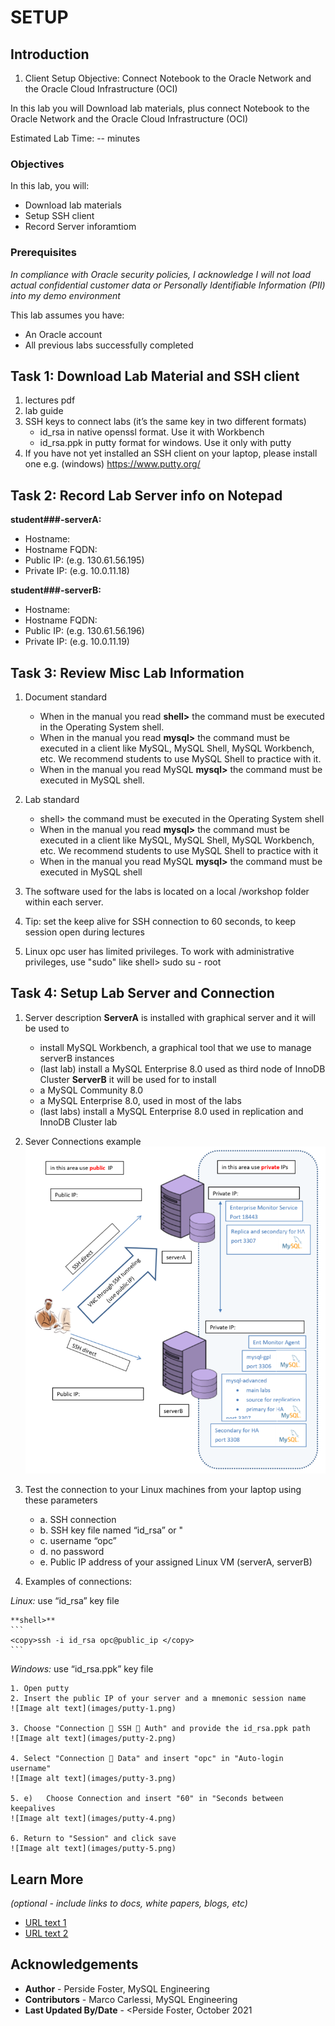 # SETUP

## Introduction

1) Client Setup
Objective: Connect Notebook to the Oracle Network and the Oracle Cloud Infrastructure (OCI)

In this lab you will Download lab materials, plus connect Notebook to the Oracle Network and the Oracle Cloud Infrastructure (OCI)

Estimated Lab Time: -- minutes

### Objectives
In this lab, you will:
* Download lab materials
* Setup SSH client
* Record Server inforamtiom

### Prerequisites

*In compliance with Oracle security policies, I acknowledge I will not load actual confidential customer data or Personally Identifiable Information (PII) into my demo environment*

This lab assumes you have:
* An Oracle account
* All previous labs successfully completed

## Task 1: Download Lab Material and SSH client
1. lectures pdf
2. lab guide
3. SSH keys to connect labs (it’s the same key in two different formats)
    * id_rsa in native openssl format. Use it with Workbench
    * id_rsa.ppk in putty format for windows. Use it only with putty
4. If you have not yet installed an SSH client on your laptop, please install one
    e.g. (windows) https://www.putty.org/

## Task 2: Record Lab Server info on Notepad

**student###-serverA:**
  - Hostname:  
  - Hostname FQDN:  
  - Public IP:   (e.g. 130.61.56.195) 
  - Private IP: (e.g. 10.0.11.18)

**student###-serverB:**
  - Hostname:
  - Hostname FQDN:
  - Public IP:  (e.g. 130.61.56.196) 
  - Private IP: (e.g. 10.0.11.19)

## Task 3: Review Misc Lab Information
1. Document standard 
    - When in the manual you read **shell>** the command must be executed in the Operating System shell.
    - When in the manual you read **mysql>** the command must be executed in a client like MySQL, MySQL Shell, MySQL Workbench, etc. We recommend students to use MySQL Shell to practice with it.
    - When in the manual you read MySQL **mysql>** the command must be executed in MySQL shell.

2. Lab standard  
    - shell> the command must be executed in the Operating System shell
    - When in the manual you read **mysql>** the command must be executed in a client like MySQL, MySQL Shell, MySQL Workbench, etc. We recommend students to use MySQL Shell to practice with it
    - When in the manual you read MySQL **mysql>** the command must be executed in MySQL shell

3.	The software used for the labs is located on a local /workshop folder within each server.

4.	Tip: set the keep alive for SSH connection to 60 seconds, to keep session open during lectures

5.	Linux opc user has limited privileges. To work with administrative privileges, use "sudo" like 
shell> sudo su - root

## Task 4: Setup Lab Server and Connection

1.	Server description
    **ServerA** is installed with graphical server and it will be used to
    - install MySQL Workbench, a graphical tool that we use to manage serverB instances
    - (last lab) install a MySQL Enterprise 8.0 used as third node of InnoDB Cluster
    **ServerB** it will be used for to install
    - a MySQL Community 8.0
    - a MySQL Enterprise 8.0, used in most of the labs
    - (last labs) install a MySQL Enterprise 8.0 used in replication and InnoDB Cluster lab

2.	Sever Connections example
![Image alt text](images/setup-connections.png)

3.	Test the connection to your Linux machines from your laptop using these parameters
    - a. SSH connection
    - b. SSH key file named “id_rsa” or " 
    - c. username “opc”
    - d. no password
    - e. Public IP address of your assigned Linux VM (serverA, serverB)

4. Examples of connections: 

  *Linux:* use “id_rsa” key file

    **shell>**
    ```
    <copy>ssh -i id_rsa opc@public_ip </copy>
    ```
  *Windows:* use “id_rsa.ppk” key file

    1. Open putty
    2. Insert the public IP of your server and a mnemonic session name
    ![Image alt text](images/putty-1.png)

    3. Choose "Connection  SSH  Auth" and provide the id_rsa.ppk path
    ![Image alt text](images/putty-2.png)

    4. Select "Connection  Data" and insert "opc" in "Auto-login username"
    ![Image alt text](images/putty-3.png)

    5. e)	Choose Connection and insert "60" in "Seconds between keepalives
    ![Image alt text](images/putty-4.png)

    6. Return to "Session" and click save
    ![Image alt text](images/putty-5.png)

## Learn More

*(optional - include links to docs, white papers, blogs, etc)*

* [URL text 1](http://docs.oracle.com)
* [URL text 2](http://docs.oracle.com)

## Acknowledgements
* **Author** - Perside Foster, MySQL Engineering
* **Contributors** -  Marco Carlessi, MySQL Engineering
* **Last Updated By/Date** - <Perside Foster, October 2021
